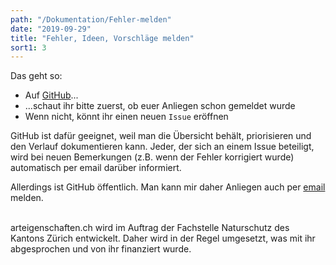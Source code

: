 ```yaml
---
path: "/Dokumentation/Fehler-melden"
date: "2019-09-29"
title: "Fehler, Ideen, Vorschläge melden"
sort1: 3
---
```


Das geht so:

- Auf [GitHub](https://github.com/FNSKtZH/ae2/issues)...
- ...schaut ihr bitte zuerst, ob euer Anliegen schon gemeldet wurde
- Wenn nicht, könnt ihr einen neuen `Issue` eröffnen

GitHub ist dafür geeignet, weil man die Übersicht behält, priorisieren und den Verlauf dokumentieren kann. Jeder, der sich an einem Issue beteiligt, wird bei neuen Bemerkungen (z.B. wenn der Fehler korrigiert wurde) automatisch per email darüber informiert.

Allerdings ist GitHub öffentlich. Man kann mir daher Anliegen auch per [email](mailto:alex@gabriel-software.ch) melden.<br/><br/>

arteigenschaften.ch wird im Auftrag der Fachstelle Naturschutz des Kantons Zürich entwickelt. Daher wird in der Regel umgesetzt, was mit ihr abgesprochen und von ihr finanziert wurde.
